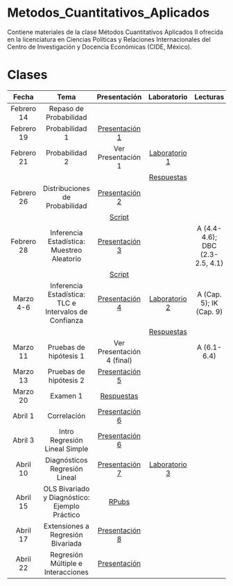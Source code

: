 # Metodos_Cuantitativos_Aplicados
Contiene materiales de la clase Métodos Cuantitativos Aplicados II ofrecida en la licenciatura en Ciencias Políticas y Relaciones Internacionales del Centro de Investigación y Docencia Económicas (CIDE, México). 

# Clases
| Fecha  | Tema                                                         | Presentación                                | Laboratorio | Lecturas |
| :----------:| :-------------------------------------------------------:| :-----------------------------------------------: | :----: | :------:|
| Febrero 14 | Repaso de Probabilidad                 | | |||
|Febrero 19 | Probabilidad 1 | [Presentación 1](https://github.com/Sergio-Bejar/MCA_CIDE/blob/main/Presentaciones/probabilidad_repaso.pdf) |||
| Febrero 21 | Probabilidad 2 | Ver Presentación 1 | [Laboratorio 1](https://github.com/Sergio-Bejar/MCA_CIDE/blob/main/Laboratorios/lab1.pdf) ||
|| | | [Respuestas](https://github.com/Sergio-Bejar/MCA_CIDE/blob/main/Laboratorios/sol_lab1.pdf) ||
| Febrero 26 | Distribuciones de Probabilidad | [Presentación 2](https://github.com/Sergio-Bejar/MCA_CIDE/blob/main/Presentaciones/distribuciones_probabilidad.pdf) |||A (4.2-4.3); DBC (C. 3)|
|||[Script](https://github.com/Sergio-Bejar/MCA_CIDE/blob/main/Scripts/script1.R)| ||
Febrero 28 | Inferencia Estadística: Muestreo Aleatorio | [Presentación 3](https://github.com/Sergio-Bejar/MCA_CIDE/blob/main/Presentaciones/muestreo_aleatorio.pdf) ||A (4.4-4.6); DBC (2.3-2.5, 4.1)||
|||[Script](https://github.com/Sergio-Bejar/MCA_CIDE/blob/main/Scripts/Script2.R)| ||
|Marzo 4-6| Inferencia Estadística: TLC e Intervalos de Confianza | [Presentación 4](https://github.com/Sergio-Bejar/MCA_CIDE/blob/main/Presentaciones/tlc_int_conf_ph1.pdf) |[Laboratorio 2](https://github.com/Sergio-Bejar/MCA_CIDE/blob/main/Laboratorios/lab2.pdf) |A (Cap. 5); IK (Cap. 9)||
|| | | [Respuestas](https://github.com/Sergio-Bejar/MCA_CIDE/blob/main/Laboratorios/sol_lab2.pdf) ||
|Marzo 11| Pruebas de hipótesis 1| Ver Presentación 4 (final) ||A (6.1-6.4)||
|Marzo 13| Pruebas de hipótesis 2 |[Presentación 5](https://github.com/Sergio-Bejar/MCA_CIDE/blob/main/Presentaciones/pruebas_hipotesis.pdf)||||
|Marzo 20| Examen 1 |[Respuestas](https://github.com/Sergio-Bejar/MCA_CIDE/blob/main/Examen/examen1_solucion.pdf)||||
|Abril 1| Correlación | [Presentación 6](https://github.com/Sergio-Bejar/MCA_CIDE/blob/main/Presentaciones/corr_reg_update.pdf) | ||A (9.4)|
|Abril 3| Intro Regresión Lineal Simple | [Presentación 6](https://github.com/Sergio-Bejar/MCA_CIDE/blob/main/Presentaciones/corr_reg_update.pdf) | ||A (9.1-9.3)|
|Abril 10| Diagnósticos Regresión Lineal | [Presentación 7](https://github.com/Sergio-Bejar/MCA_CIDE/blob/main/Presentaciones/supuestos_OLS.pdf) | [Laboratorio 3](https://github.com/Sergio-Bejar/MCA_CIDE/blob/main/Laboratorios/lab3.pdf) |||
|Abril 15 | OLS Bivariado y Diagnóstico: Ejemplo Práctico | [RPubs](https://rpubs.com/bebejar/1173603) ||||
|Abril 17 | Extensiones a Regresión Bivariada | [Presentación 8](https://github.com/Sergio-Bejar/MCA_CIDE/blob/main/Presentaciones/extension_OLS.pdf) ||||
|Abril 22 | Regresión Múltiple e Interacciones | [Presentación](https://github.com/Sergio-Bejar/MCA_CIDE/blob/main/Presentaciones/extension_regbiv_completa.pdf) ||||
